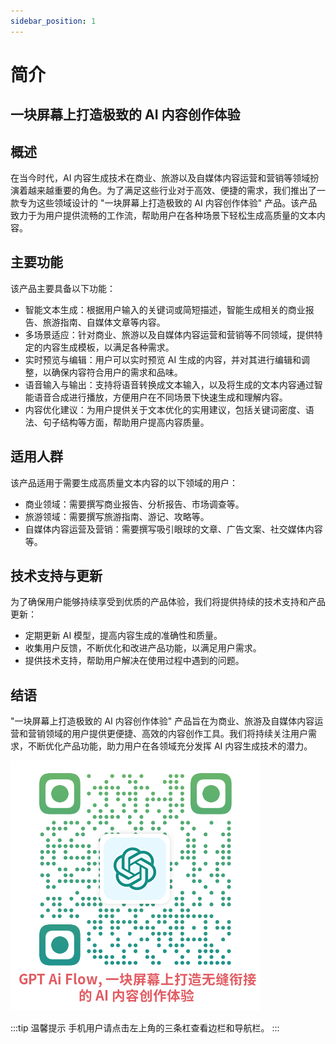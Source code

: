 ```yaml
---
sidebar_position: 1
---
```


# 简介

## 一块屏幕上打造极致的 AI 内容创作体验

## 概述

在当今时代，AI 内容生成技术在商业、旅游以及自媒体内容运营和营销等领域扮演着越来越重要的角色。为了满足这些行业对于高效、便捷的需求，我们推出了一款专为这些领域设计的 "一块屏幕上打造极致的 AI 内容创作体验" 产品。该产品致力于为用户提供流畅的工作流，帮助用户在各种场景下轻松生成高质量的文本内容。

## 主要功能

该产品主要具备以下功能：

- 智能文本生成：根据用户输入的关键词或简短描述，智能生成相关的商业报告、旅游指南、自媒体文章等内容。
- 多场景适应：针对商业、旅游以及自媒体内容运营和营销等不同领域，提供特定的内容生成模板，以满足各种需求。
- 实时预览与编辑：用户可以实时预览 AI 生成的内容，并对其进行编辑和调整，以确保内容符合用户的需求和品味。
- 语音输入与输出：支持将语音转换成文本输入，以及将生成的文本内容通过智能语音合成进行播放，方便用户在不同场景下快速生成和理解内容。
- 内容优化建议：为用户提供关于文本优化的实用建议，包括关键词密度、语法、句子结构等方面，帮助用户提高内容质量。

## 适用人群

该产品适用于需要生成高质量文本内容的以下领域的用户：

- 商业领域：需要撰写商业报告、分析报告、市场调查等。
- 旅游领域：需要撰写旅游指南、游记、攻略等。
- 自媒体内容运营及营销：需要撰写吸引眼球的文章、广告文案、社交媒体内容等。

## 技术支持与更新

为了确保用户能够持续享受到优质的产品体验，我们将提供持续的技术支持和产品更新：

- 定期更新 AI 模型，提高内容生成的准确性和质量。
- 收集用户反馈，不断优化和改进产品功能，以满足用户需求。
- 提供技术支持，帮助用户解决在使用过程中遇到的问题。

## 结语

"一块屏幕上打造极致的 AI 内容创作体验" 产品旨在为商业、旅游及自媒体内容运营和营销领域的用户提供更便捷、高效的内容创作工具。我们将持续关注用户需求，不断优化产品功能，助力用户在各领域充分发挥 AI 内容生成技术的潜力。

![画布-GPT AI Flow-宣传二维码](./img/画布-GPT%20AI%20Flow-宣传二维码.png)

:::tip 温馨提示
手机用户请点击左上角的三条杠查看边栏和导航栏。
:::
